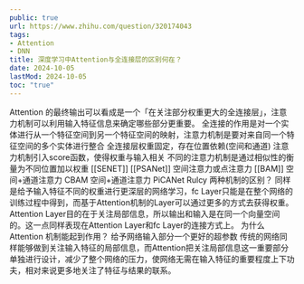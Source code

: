 ```yaml
---
public: true
url: https://www.zhihu.com/question/320174043
tags:
- Attention
- DNN
title: 深度学习中Attention与全连接层的区别何在？
date: 2024-10-05
lastMod: 2024-10-05
toc: "true"
---
```


Attention 的最终输出可以看成是一个「在关注部分权重更大的全连接层」，注意力机制可以利用输入特征信息来确定哪些部分更重要。
全连接的作用是对一个实体进行从一个特征空间到另一个特征空间的映射，注意力机制是要对来自同一个特征空间的多个实体进行整合
全连接层权重固定，存在位置依赖(空间和通道)
注意力机制引入score函数，使得权重与输入相关
不同的注意力机制是通过相似性的衡量为不同位置加以权重
[[SENET]]
[[PSANet]] 空间注意力或点注意力
[[BAM]] 空间+通道注意力
CBAM 空间+通道注意力
PiCANet
Rulcy
两种机制的区别？
同样是给予输入特征不同的权重进行更深层的网络学习，fc Layer只能是在整个网络的训练过程中得到，而基于Attention机制的Layer可以通过更多的方式去获得权重。
Attention Layer目的在于关注局部信息，所以输出和输入是在同一个向量空间的。这一点同样表现在Attention Layer和fc Layer的连接方式上。
为什么 Attention 机制能起到作用？
给予网络输入部分一个更好的超参数
传统的网络同样能够做到关注输入特征的局部信息，而Attention把关注局部信息这一重要部分单独进行设计，减少了整个网络的压力，使网络无需在输入特征的重要程度上下功夫，相对来说更多地关注了特征与结果的联系。